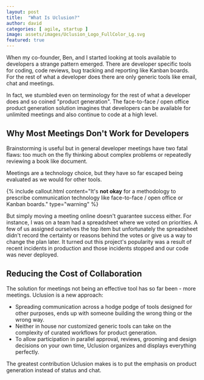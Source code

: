 ```yaml
---
layout: post
title:  "What Is Uclusion?"
author: david
categories: [ agile, startup ]
image: assets/images/Uclusion_Logo_FullColor_Lg.svg
featured: true
---
```

When my co-founder, Ben, and I started looking at tools available to developers a strange pattern emerged. There are
developer specific tools for coding, code reviews, bug tracking and reporting like Kanban boards. For the rest of what
a developer does there are only generic tools like email, chat and meetings.

In fact, we stumbled even on terminology for the rest of what a developer does and so coined "product generation". 
The face-to-face / open office product generation solution imagines that developers can be available for unlimited 
meetings and also continue to code at a high level.

## Why Most Meetings Don't Work for Developers
Brainstorming is useful but in general developer meetings have two fatal flaws: too much on the fly thinking 
about complex problems or repeatedly reviewing a book like document.

Meetings are a technology choice, but they have so far escaped being evaluated as we would for other tools.

{% include callout.html
content="It's **not okay** for a methodology to prescribe communication technology like face-to-face / open office or
Kanban boards."
type="warning" %}

But simply moving a meeting online doesn't guarantee success either. For instance, I was on a team had a spreadsheet
where we voted on priorities. A few of us assigned ourselves the top item but unfortunately the spreadsheet didn't
record the certainty or reasons behind the votes or give us a way to change the plan later. It turned out this 
project's popularity was a result of recent incidents in production and those incidents stopped and our code was never 
deployed.

## Reducing the Cost of Collaboration
The solution for meetings not being an effective tool has so far been - more meetings. Uclusion is a new approach:

* Spreading communication across a hodge podge of tools designed for other purposes, ends up with someone building
  the wrong thing or the wrong way.
* Neither in house nor customized generic tools can take on the complexity of curated workflows for product generation.
* To allow participation in parallel approval, reviews, grooming and design decisions on your own time, Uclusion
organizes and displays everything perfectly.

The greatest contribution Uclusion makes is to put the emphasis on product generation instead of status and chat.